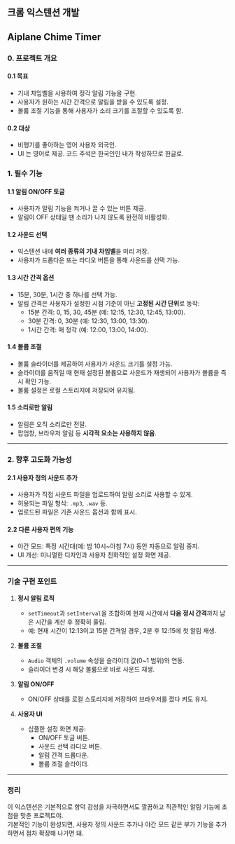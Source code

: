 
## 크롬 익스텐션 개발

## Aiplane Chime Timer

### **0. 프로젝트 개요**
#### 0.1 목표
- 기내 차임벨을 사용하여 정각 알림 기능을 구현.
- 사용자가 원하는 시간 간격으로 알림을 받을 수 있도록 설정.
- 볼륨 조절 기능을 통해 사용자가 소리 크기를 조절할 수 있도록 함.

#### 0.2 대상
- 비행기를 좋아하는 영어 사용자 외국인.
- UI 는 영어로 제공. 코드 주석은 한국인인 내가 작성하므로 한글로.

### **1. 필수 기능**

#### 1.1 알림 ON/OFF 토글
- 사용자가 알림 기능을 켜거나 끌 수 있는 버튼 제공.
- 알림이 OFF 상태일 땐 소리가 나지 않도록 완전히 비활성화.

#### 1.2 사운드 선택
- 익스텐션 내에 **여러 종류의 기내 차임벨**을 미리 저장.
- 사용자가 드롭다운 또는 라디오 버튼을 통해 사운드를 선택 가능.

#### 1.3 시간 간격 옵션
- 15분, 30분, 1시간 중 하나를 선택 가능.
- 알림 간격은 사용자가 설정한 시점 기준이 아닌 **고정된 시간 단위**로 동작:
  - 15분 간격: 0, 15, 30, 45분 (예: 12:15, 12:30, 12:45, 13:00).
  - 30분 간격: 0, 30분 (예: 12:30, 13:00, 13:30).
  - 1시간 간격: 매 정각 (예: 12:00, 13:00, 14:00).

#### 1.4 볼륨 조절
- 볼륨 슬라이더를 제공하여 사용자가 사운드 크기를 설정 가능.
- 슬라이더를 움직일 때 현재 설정된 볼륨으로 사운드가 재생되어 사용자가 볼륨을 즉시 확인 가능.
- 볼륨 설정은 로컬 스토리지에 저장되어 유지됨.

#### 1.5 소리로만 알림
- 알림은 오직 소리로만 전달.
- 팝업창, 브라우저 알림 등 **시각적 요소는 사용하지 않음**.

---

### **2. 향후 고도화 가능성**
#### 2.1 사용자 정의 사운드 추가
- 사용자가 직접 사운드 파일을 업로드하여 알림 소리로 사용할 수 있게.
- 허용되는 파일 형식: `.mp3`, `.wav` 등.
- 업로드된 파일은 기존 사운드 옵션과 함께 표시.

#### 2.2 다른 사용자 편의 기능
- 야간 모드: 특정 시간대(예: 밤 10시~아침 7시) 동안 자동으로 알림 중지.
- UI 개선: 미니멀한 디자인과 사용자 친화적인 설정 화면 제공.

---

### **기술 구현 포인트**
1. **정시 알림 로직**
   - `setTimeout`과 `setInterval`을 조합하여 현재 시간에서 **다음 정시 간격**까지 남은 시간을 계산 후 정확히 울림.
   - 예: 현재 시간이 12:13이고 15분 간격일 경우, 2분 후 12:15에 첫 알림 재생.

2. **볼륨 조절**
   - `Audio` 객체의 `.volume` 속성을 슬라이더 값(0~1 범위)와 연동.
   - 슬라이더 변경 시 해당 볼륨으로 바로 사운드 재생.

3. **알림 ON/OFF**
   - ON/OFF 상태를 로컬 스토리지에 저장하여 브라우저를 껐다 켜도 유지.

4. **사용자 UI**
   - 심플한 설정 화면 제공:
     - ON/OFF 토글 버튼.
     - 사운드 선택 라디오 버튼.
     - 알림 간격 드롭다운.
     - 볼륨 조절 슬라이더.

---

### **정리**
이 익스텐션은 기본적으로 항덕 감성을 자극하면서도 깔끔하고 직관적인 알림 기능에 초점을 맞춘 프로젝트야.  
기본적인 기능이 완성되면, 사용자 정의 사운드 추가나 야간 모드 같은 부가 기능을 추가하면서 점차 확장해 나가면 돼.